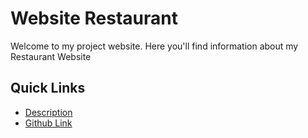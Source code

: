 # Website Restaurant

Welcome to my project website. Here you'll find information about my Restaurant Website

## Quick Links
- [Description](Description.md)
- [Github Link](https://github.com/varunnn789/restaurant-website)